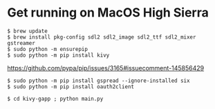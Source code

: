 # Get running on MacOS High Sierra
```
$ brew update
$ brew install pkg-config sdl2 sdl2_image sdl2_ttf sdl2_mixer gstreamer
$ sudo python -m ensurepip
$ sudo python -m pip install kivy
```
https://github.com/pypa/pip/issues/3165#issuecomment-145856429
```
$ sudo python -m pip install gspread --ignore-installed six
$ sudo python -m pip install oauth2client

$ cd kivy-gapp ; python main.py
```
